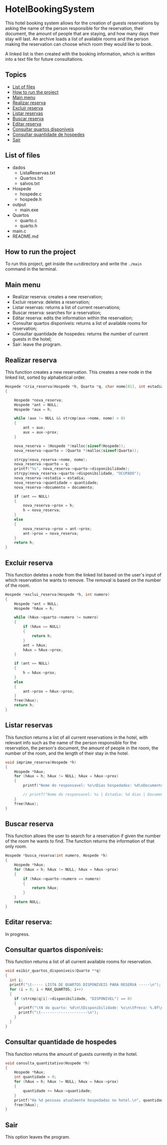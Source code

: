 # HotelBookingSystem

This hotel booking system allows for the creation of guests reservations by asking the name of the person responsible for the reservation, their document, the amount of people that are staying, and how many days their stay will last. An archive loads a list of available rooms and the person making the reservation can choose which room they would like to book.

A linked list is then created with the booking information, which is written into a text file for future consultations.

## Topics

- [List of files](#list-of-files)
- [How to run the project](#how-to-run-the-project)
- [Main menu](#main-menu)
- [Realizar reserva](#main-menu)
- [Excluir reserva](#excluir-reserva)
- [Listar reservas](#listar-reservas)
- [Buscar reserva](#buscar-reserva)
- [Editar reserva](#editar-reserva)
- [Consultar quartos disponíveis](#consultar-quartos-disponíveis)
- [Consultar quantidade de hospedes](#consultar-quantidade-de-hospedes)
- [Sair](#sair)

## List of files

- dados
  - ListaReservas.txt
  - Quartos.txt
  - salvos.txt
- Hospede
  - hospede.c
  - hospede.h
- output
  - main.exe
- Quartos
  - quarto.c
  - quarto.h
- main.c
- README.md

## How to run the project

To run this project, get inside the `out`directory and write the `./main` command in the terminal.

## Main menu

- Realizar reserva: creates a new reservation;
- Excluir reserva: deletes a reservation;
- Listar reservas: returns a list of current reservations;
- Buscar reserva: searches for a reservation;
- Editar reserva: edits the information within the reservation;
- Consultar quartos disponíveis: returns a list of available rooms for reservation;
- Consultar quantidade de hospedes: returns the number of current guests in the hotel;
- Sair: leave the program.

## Realizar reserva

This function creates a new reservation. This creates a new node in the linked list, sorted by alphabetical order.

```c
Hospede *cria_reserva(Hospede *h, Quarto *q, char nome[81], int estadia, int quantidade, float documento)
{

    Hospede *nova_reserva;
    Hospede *ant = NULL;
    Hospede *aux = h;

    while (aux != NULL && strcmp(aux->nome, nome) < 0)
    {
        ant = aux;
        aux = aux->prox;
    }

    nova_reserva = (Hospede *)malloc(sizeof(Hospede));
    nova_reserva->quarto = (Quarto *)malloc(sizeof(Quarto));

    strcpy(nova_reserva->nome, nome);
    nova_reserva->quarto = q;
    printf("%s", nova_reserva->quarto->disponibilidade);
    strcpy(nova_reserva->quarto->disponibilidade, "OCUPADO");
    nova_reserva->estadia = estadia;
    nova_reserva->quantidade = quantidade;
    nova_reserva->documento = documento;

    if (ant == NULL)
    {
        nova_reserva->prox = h;
        h = nova_reserva;
    }
    else
    {
        nova_reserva->prox = ant->prox;
        ant->prox = nova_reserva;
    }
    return h;
}
```

## Excluir reserva

This function deletes a node from the linked list based on the user's input of which reservation he wants to remove. The removal is based on the number of the room.

```c
Hospede *exclui_reserva(Hospede *h, int numero)
{
    Hospede *ant = NULL;
    Hospede *hAux = h;

    while (hAux->quarto->numero != numero)
    {
        if (hAux == NULL)
        {
            return h;
        }
        ant = hAux;
        hAux = hAux->prox;
    }

    if (ant == NULL)
    {
        h = hAux->prox;
    }
    else
    {
        ant->prox = hAux->prox;
    }
    free(hAux);
    return h;
}
```

## Listar reservas

This function returns a list of all current reservations in the hotel, with relevant info such as the name of the person responsible for the reservation, the person's document, the amount of people in the room, the number of the room, and the length of their stay in the hotel.

```c
void imprime_reserva(Hospede *h)
{
    Hospede *hAux;
    for (hAux = h; hAux != NULL; hAux = hAux->prox)
    {
        printf("Nome do responsavel: %s\nDias hospedados: %d\nDocumento: %f\nNumero do quarto: %d\n\n", hAux->nome, hAux->estadia, hAux->documento, hAux->quarto->numero);

        // printf("Nome do responsavel: %s | Estadia: %d dias | Documento: %.0f\nQuarto: %d\nQuantidade de pessoas: %d\n\n", hAux->nome, hAux->estadia, hAux->documento, hAux->quarto->numero, hAux->quantidade);
    }
    free(hAux);
}
```

## Buscar reserva

This function allows the user to search for a reservation if given the number of the room he wants to find. The function returns the information of that only room.

```c
Hospede *busca_reserva(int numero, Hospede *h)
{
    Hospede *hAux;
    for (hAux = h; hAux != NULL; hAux = hAux->prox)
    {
        if (hAux->quarto->numero == numero)
        {
            return hAux;
        }
    }
    return NULL;
}
```

## Editar reserva:

In progress.

## Consultar quartos disponíveis:

This function returns a list of all current available rooms for reservation.

```c
void exibir_quartos_disponiveis(Quarto **q)
{
  int i;
  printf("\t----- LISTA DE QUARTOS DISPONIVEIS PARA RESERVA -----\n");
  for (i = 0; i < MAX_QUARTOS; i++)
  {
    if (strcmp(q[i]->disponibilidade, "DISPONIVEL") == 0)
    {
      printf("\tN do quarto: %d\n\tDisponibilidade: %s\n\tPreco: %.0f\n\tLocalizacao: %s\n", q[i]->numero, q[i]->disponibilidade, q[i]->preco, q[i]->localizacao);
      printf("\t---------------------\n");
    }
  }
}
```

## Consultar quantidade de hospedes

This function returns the amount of guests currently in the hotel.

```c
void consulta_quantitativo(Hospede *h)
{
    Hospede *hAux;
    int quantidade = 0;
    for (hAux = h; hAux != NULL; hAux = hAux->prox)
    {
        quantidade += hAux->quantidade;
    }
    printf("Ha %d pessoas atualmente hospedadas no hotel.\n", quantidade);
    free(hAux);
}
```

## Sair

This option leaves the program.
